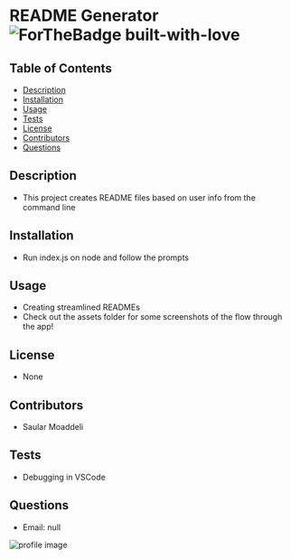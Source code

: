 # README Generator ![ForTheBadge built-with-love](http://ForTheBadge.com/images/badges/built-with-love.svg)

## Table of Contents 

- [Description](#description) 
- [Installation](#Installation) 
- [Usage](#Usage) 
- [Tests](#Tests) 
- [License](#License) 
- [Contributors](#Contributors) 
- [Questions](#Questions)
            
## Description 

- This project creates README files based on user info from the command line 

## Installation 

- Run index.js on node and follow the prompts

## Usage

- Creating streamlined READMEs
- Check out the assets folder for some screenshots of the flow through the app!

## License
            
- None 
            
## Contributors 
            
- Saular Moaddeli 
            
## Tests 
            
- Debugging in VSCode 
            
## Questions 
            
- Email: null 
            
![profile image](https://avatars1.githubusercontent.com/u/60551953?v=4)